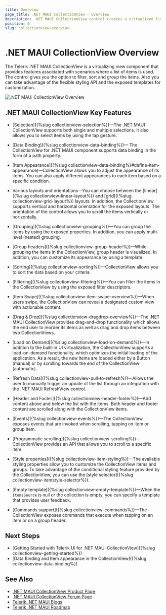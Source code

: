 ```yaml
---
title: Overview
page_title: .NET MAUI CollectionView - Overview
description: .NET MAUI CollectionView control creates a virtualized list view that enables the user to filter, sort, and group items.
position: 0
slug: collectionview-overview
---
```


# .NET MAUI CollectionView Overview

The Telerik .NET MAUI CollectionView is a virtualizing view component that provides features associated with scenarios where a list of items is used. The control gives you the option to filter, sort and group the items. Also you can take advantage of the flexible styling API and the exposed templates for customization. 

![.NET MAUI CollectionView Overview](images/collectionview-overview.png "Telerik .NET MAUI CollectionView")

## .NET MAUI CollectionView Key Features

* [Selection]({%slug collectionview-selection%})&mdash;The .NET MAUI CollectionView supports both single and multiple selections. It also allows you to select items by using the tap gesture.

* [Data Binding]({%slug collectionview-data-binding%})&mdash; The CollectionView for .NET MAUI component supports data binding in the form of a path property.

* [Item Appearance]({%slug collectionview-data-binding%}#define-item-appearance)&mdash;CollectionView allows you to adjust the appearance of its items. You can also apply different appearances to each item based on a specific condition.

* Various layouts and orientations&mdash;You can choose between the [linear]({%slug collectionview-linear-layout%}) and [grid]({%slug collectionview-grid-layout%}) layouts. In addition, the CollectionView supports vertical and horizontal orientation for the exposed layouts. The orientation of the control allows you to scroll the items vertically or horizontally.

* [Grouping]({%slug collectionview-grouping%})&mdash;You can group the items by using the exposed properties. In addition, you can apply multi-level (nested) grouping.

* [Group headers]({%slug collectionview-group-header%})&mdash;While grouping the items in the CollectionView, group header is visualized. In addition, you can customize its appearance by using a template.

* [Sorting]({%slug collectionview-sorting%})&mdash;CollectionView allows you to sort the data based on your criteria.

* [Filtering]({%slug collectionview-filtering%})&mdash;You can filter the items in the CollectionView by using the exposed filter descriptors.

* [Item Swipe]({%slug collectionview-item-swipe-overview%})&mdash;When users swipe, the CollectionView can reveal a designated custom view with actionable content.

* [Drag &amp; Drop]({%slug collectionview-dragdrop-overview%})&mdash;The .NET MAUI CollectionView provides drag-and-drop functionality which allows the end user to reorder its items as well as drag and drop items between two CollectionViews.

* [Load on Demand]({%slug collectionview-load-on-demand%})&mdash;In addition to the built-in UI virtualization, the CollectionView supports a load-on-demand functionality, which optimizes the initial loading of the application. As a result, the new items are loaded either by a Button (manual) or by scrolling towards the end of the CollectionView (automatic).

* [Refresh Data]({%slug collectionview-pull-to-refresh%})&mdash;Allows the user to manually trigger an update of the list through an integration with the .NET MAUI RefreshView control.

* [Header and Footer]({%slug collectionview-header-footer%})&mdash;Add content above and below the list with the items. Both header and footer content are scrolled along with the CollectionView items.

* [Events]({%slug collectionview-events%})&mdash;The CollectionView exposes events that are invoked when scrolling, tapping on item or group item.

* [Programmatic scrolling]({%slug collectionview-scrolling%})&mdash;CollectionView provides an API that allows you to scroll to a specific item.

* [Style properties]({%slug collectionview-item-styling%})&mdash;The available styling properties allow you to customize the CollectionView items and groups. To take advantage of the conditional styling feature provided by the CollectionView, you can use the [style selector]({%slug collectionview-itemstyle-selector%}).

* [Empty template]({%slug collectionview-empty-template%})&mdash;When the `ItemsSource` is null or the collection is empty, you can specify a template that provides user feedback.

* [Commands support]({%slug collectionview-commands%})&mdash;The CollectionView exposes commands that execute when tapping on an item or on a group header.

## Next Steps

- [Getting Started with Telerik UI for .NET MAUI CollectionView]({%slug collectionview-getting-started%})
- [Data Binding and Item appearance in the CollectionView]({%slug collectionview-data-binding%})

## See Also

- [.NET MAUI CollectionView Product Page](https://www.telerik.com/maui-ui/collectionview)
- [.NET MAUI CollectionView Forum Page](https://www.telerik.com/forums/maui?tagId=1829)
- [Telerik .NET MAUI Blogs](https://www.telerik.com/blogs/mobile-net-maui)
- [Telerik .NET MAUI Roadmap](https://www.telerik.com/support/whats-new/maui-ui/roadmap)
